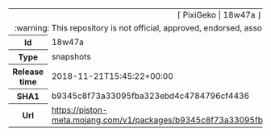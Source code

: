 <html><table>
<tr><td colspan="2" align="center"><img width="0" height="0"><br/>⌈ PixiGeko | 18w47a ⌋<br/><img width="0" height="0"></td></tr>
<tr><td colspan="2" align="center"><img width="0" height="0"><br/>
:warning: This repository is not official, approved, endorsed, associated or connected with Mojang :warning:
<br/><img width="0" height="0"></td></tr>
<tr><th>Id</th><td>18w47a</td></tr>
<tr><th>Type</th><td>snapshots</td></tr>
<tr><th>Release time</th><td>2018-11-21T15:45:22+00:00</td></tr>
<tr><th>SHA1</th><td>b9345c8f73a33095fba323ebd4c4784796cf4436</td></tr>
<tr><th>Url</th><td><a href="https://piston-meta.mojang.com/v1/packages/b9345c8f73a33095fba323ebd4c4784796cf4436/18w47a.json">https://piston-meta.mojang.com/v1/packages/b9345c8f73a33095fba323ebd4c4784796cf4436/18w47a.json</a></td></tr>